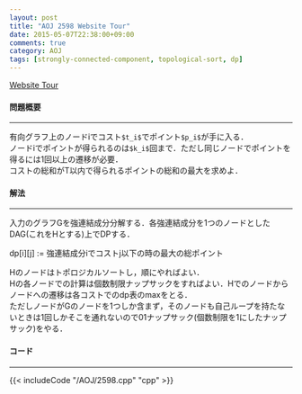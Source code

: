 ```yaml
---
layout: post
title: "AOJ 2598 Website Tour"
date: 2015-05-07T22:38:00+09:00
comments: true
category: AOJ
tags: [strongly-connected-component, topological-sort, dp]
---
```


[Website Tour](http://judge.u-aizu.ac.jp/onlinejudge/description.jsp?id=2598)

#### 問題概要

****

有向グラフ上のノードiでコスト`$t_i$`でポイント`$p_i$`が手に入る．  
ノードiでポイントが得られるのは`$k_i$`回まで．ただし同じノードでポイントを得るには1回以上の遷移が必要．  
コストの総和がT以内で得られるポイントの総和の最大を求めよ．

#### 解法

****

入力のグラフGを強連結成分分解する．各強連結成分を1つのノードとしたDAG(これをHとする)上でDPする．  
  
dp\[i\]\[j\] := 強連結成分iでコストj以下の時の最大の総ポイント  
  
Hのノードはトポロジカルソートし，順にやればよい．  
Hの各ノードでの計算は個数制限ナップサックをすればよい．Hでのノードからノードへの遷移は各コストでのdp表のmaxをとる．  
ただしノードがGのノードを1つしか含まず，そのノードも自己ループを持たないときは1回しかそこを通れないので01ナップサック(個数制限を1にしたナップサック)をやる．  

#### コード

****

{{< includeCode "/AOJ/2598.cpp" "cpp" >}}
